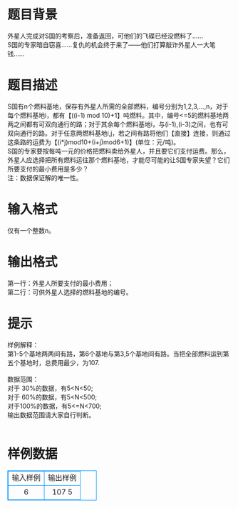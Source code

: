 # 

 
 # 题目背景 
外星人完成对S国的考察后，准备返回，可他们的飞碟已经没燃料了……<BR>S国的专家暗自窃喜……复仇的机会终于来了——他们打算敲诈外星人一大笔钱……<BR> 

 
 # 题目描述 
S国有n个燃料基地，保存有外星人所需的全部燃料，编号分别为1,2,3,…,n，对于每个燃料基地i，都有【((i-1)&nbsp;mod&nbsp;10)+1】吨燃料。其中，编号&lt;=5的燃料基地两两之间都有可双向通行的路；对于其余每个燃料基地i，与(i-1),(i-3)之间，也有可双向通行的路。对于任意两燃料基地i,j，若之间有路将他们【直接】连接，则通过这条路的运费为【(i*j)mod10+(i+j)mod6+1)】(单位：元/吨)。<BR>S国的专家要按每吨一元的价格把燃料卖给外星人，并且要它们支付运费。那么，外星人应选择把所有燃料运往那个燃料基地，才能尽可能的让S国专家失望？它们所要支付的最小费用是多少？<BR>注：数据保证解的唯一性。 

 
 # 输入格式 
仅有一个整数n。<BR> 

 
 # 输出格式 
第一行：外星人所要支付的最小费用；<BR>第二行：可供外星人选择的燃料基地的编号。<BR> 

 
 # 提示 
样例解释：<BR>第1-5个基地两两间有路，第6个基地与第3,5个基地间有路。当把全部燃料运到第五个基地时，总费用最少，为107.<BR><BR>数据范围：<BR>对于&nbsp;30%的数据，有5&lt;N&lt;50;<BR>对于&nbsp;60%的数据，有5&lt;N&lt;500;<BR>对于100%的数据，有5&lt;=N&lt;700;<BR>输出数据范围请大家自行判断。<BR><BR> 
# 样例数据
<style>
        table,table tr th, table tr td { border:1px solid #0094ff; }
        table { width: 200px; min-height: 25px; line-height: 25px; text-align: center; border-collapse: collapse;}   
    </style>
<table>
	<tr>
		<td>输入样例</td>
		<td>输出样例</td>
	</tr>
<tr><td>6
</td><td>107
5
</td></tr></table>
